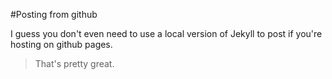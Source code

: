 #Posting from github  

I guess you don't even need to use a local version of Jekyll to post if you're hosting on github pages. 

> That's pretty great.

